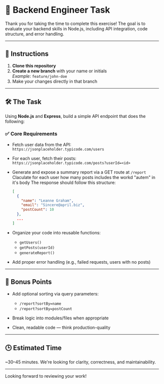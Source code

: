 # 🧠 Backend Engineer Task

Thank you for taking the time to complete this exercise! The goal is to evaluate your backend skills in Node.js, including API integration, code structure, and error handling.

---

## 🚀 Instructions

1. **Clone this repository**
2. **Create a new branch** with your name or initials  
   _Example_: `feature/john-doe`
3. Make your changes directly in that branch

---

## 🛠️ The Task

Using **Node.js** and **Express**, build a simple API endpoint that does the following:

### ✅ Core Requirements

- Fetch user data from the API:  
  `https://jsonplaceholder.typicode.com/users`

- For each user, fetch their posts:  
  `https://jsonplaceholder.typicode.com/posts?userId=<id>`

- Generate and expose a summary report via a GET route at `/report`  
   Claculate for each user how many posts includes the workd "autem" in it's body
   The response should follow this structure:

    ```json
    [
      {
        "name": "Leanne Graham",
        "email": "Sincere@april.biz",
        "postCount": 10
      },
      ...
    ]
    ```

- Organize your code into reusable functions:
  - `getUsers()`
  - `getPosts(userId)`
  - `generateReport()`

- Add proper error handling (e.g., failed requests, users with no posts)

---

## 🌟 Bonus Points

- Add optional sorting via query parameters:
  - `/report?sortBy=name`
  - `/report?sortBy=postCount`

- Break logic into modules/files when appropriate

- Clean, readable code — think production-quality

---

## 🕒 Estimated Time

~30–45 minutes. We're looking for clarity, correctness, and maintainability.

---

Looking forward to reviewing your work!
